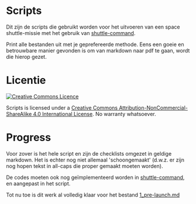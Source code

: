# Scripts

Dit zijn de scripts die gebruikt worden voor het uitvoeren van een space shuttle-missie met het gebruik van [shuttle-command](https://github.com/shuttle-command).

Print alle bestanden uit met je geprefereerde methode. Eens een goeie en betrouwbare manier gevonden is om van markdown naar pdf te gaan, wordt die hierop gezet.

# Licentie

[![Creative Commons Licence](https://i.creativecommons.org/l/by-nc-sa/4.0/88x31.png)](http://creativecommons.org/licenses/by-nc-sa/4.0/)

Scripts is licensed under a [Creative Commons Attribution-NonCommercial-ShareAlike 4.0 International License](http://creativecommons.org/licenses/by-nc-sa/4.0/). No warranty whatsoever.

# Progress

Voor zover is het hele script en zijn de checklists omgezet in geldige markdown. Het is echter nog niet allemaal 'schoongemaakt' (d.w.z. er zijn nog hopen tekst in all-caps die proper gemaakt moeten worden).

De codes moeten ook nog geïmplementeerd worden in [shuttle-command](https://github.com/shuttle-command), en aangepast in het script.

Tot nu toe is dit werk al volledig klaar voor het bestand [1_pre-launch.md](1_pre-launch.md)